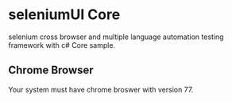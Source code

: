 # seleniumUI Core
selenium cross browser and multiple language automation testing framework with c# Core sample.
## Chrome Browser
Your system must have chrome broswer with version 77.
